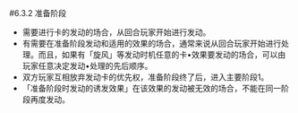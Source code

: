 #6.3.2        准备阶段
* 需要进行卡的发动的场合，从回合玩家开始进行发动。
* 有需要在准备阶段发动和适用的效果的场合，通常来说从回合玩家开始进行处理。而且，如果有「旋风」等发动时机任意的卡•效果要发动的场合，可以由玩家任意决定发动•处理的先后顺序。
* 双方玩家互相放弃发动卡的优先权，准备阶段终了后，进入主要阶段1。
* 「准备阶段时发动的诱发效果」在该效果的发动被无效的场合，不能在同一阶段再度发动。

